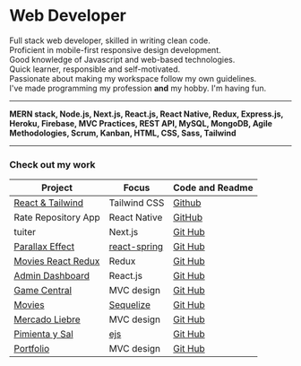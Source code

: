 # Web Developer

Full stack web developer, skilled in writing clean code.  
Proficient in mobile-first responsive design development.  
Good knowledge of Javascript and web-based technologies.  
Quick learner, responsible and self-motivated.  
Passionate about making my workspace follow my own guidelines.  
I've made programming my profession **and** my hobby. I'm having fun.

---

**MERN stack, Node.js, Next.js, React.js, React Native, Redux, Express.js, Heroku, Firebase, MVC Practices, REST API, MySQL, MongoDB, Agile Methodologies, Scrum, Kanban, HTML, CSS, Sass, Tailwind**

---
### Check out my work
|Project|Focus|Code and Readme|
|-|-|-|
|[React & Tailwind](https://smg-react-tailwind.herokuapp.com/)|Tailwind CSS|[Github](https://github.com/santiagoGuastavino/react-tailwind)|
|Rate Repository App|React Native|[GitHub](https://github.com/santiagoGuastavino/rate-repository-app)|
|tuiter|Next.js|[Git Hub](https://github.com/santiagoGuastavino/tuiter)|
|[Parallax Effect](https://smg-parallax.herokuapp.com/)|[react-spring](https://react-spring.io/)|[Git Hub](https://github.com/santiagoGuastavino/parallax-effect)|
|[Movies React Redux](https://smg-movies-redux.herokuapp.com/)|Redux|[Git Hub](https://github.com/santiagoGuastavino/movies-react-redux)|
|[Admin Dashboard](https://game-central-dashboard.herokuapp.com/)|React.js|[Git Hub](https://github.com/santiagoGuastavino/game-central-dashboard)|
|[Game Central](https://g6-game-central.herokuapp.com/)|MVC design|[Git Hub](https://github.com/matiasncocco/grupo_6_GameCentral)|
|[Movies](https://smg-movies.herokuapp.com/)|[Sequelize](https://sequelize.org/)|[Git Hub](https://github.com/santiagoGuastavino/movies)|
|[Mercado Liebre](https://mercado-liebre-smg.herokuapp.com/)|MVC design|[Git Hub](https://github.com/santiagoGuastavino/mercadoLiebre)|
|[Pimienta y Sal](https://pimienta-y-sal.herokuapp.com/)|[ejs](https://ejs.co/)|[Git Hub](https://github.com/santiagoGuastavino/pimienta-y-sal)|
|[Portfolio](https://smg-portfolio.herokuapp.com/)|MVC design|[Git Hub](https://github.com/santiagoGuastavino/portfolio)|


<!-- |Memories|MERN|n/a|[Git Hub](https://github.com/santiagoGuastavino/memories)| -->
<!-- |NEST.JS|-|-|-| -->
<!-- |Restful Songs|REST arquitecture|[Heroku](https://musicando-rest.herokuapp.com/)|[Git Hub](https://github.com/santiagoGuastavino/musicando)| -->
